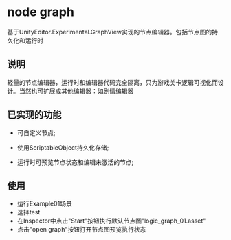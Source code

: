 # node graph
基于UnityEditor.Experimental.GraphView实现的节点编辑器。包括节点图的持久化和运行时

## 说明
轻量的节点编辑器，运行时和编辑器代码完全隔离，只为游戏关卡逻辑可视化而设计。当然也可扩展成其他编辑器：如剧情编辑器

## 已实现的功能

- 可自定义节点;

- 使用ScriptableObject持久化存储;

- 运行时可预览节点状态和编辑未激活的节点;

## 使用
- 运行Example01场景
- 选择test
- 在Inspector中点击"Start"按钮执行默认节点图"logic_graph_01.asset"
- 点击"open graph"按钮打开节点图预览执行状态


